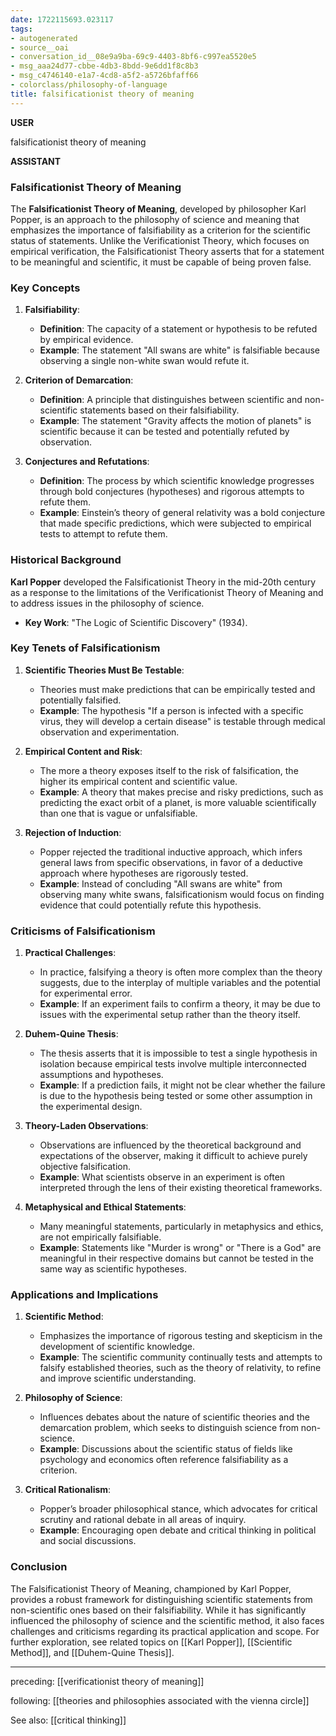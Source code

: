```yaml
---
date: 1722115693.023117
tags:
- autogenerated
- source__oai
- conversation_id__08e9a9ba-69c9-4403-8bf6-c997ea5520e5
- msg_aaa24d77-cbbe-4db3-8bdd-9e6dd1f8c8b3
- msg_c4746140-e1a7-4cd8-a5f2-a5726bfaff66
- colorclass/philosophy-of-language
title: falsificationist theory of meaning
---
```


**USER**

falsificationist theory of meaning


**ASSISTANT**

### Falsificationist Theory of Meaning

The **Falsificationist Theory of Meaning**, developed by philosopher Karl Popper, is an approach to the philosophy of science and meaning that emphasizes the importance of falsifiability as a criterion for the scientific status of statements. Unlike the Verificationist Theory, which focuses on empirical verification, the Falsificationist Theory asserts that for a statement to be meaningful and scientific, it must be capable of being proven false.

### Key Concepts

1. **Falsifiability**:
   - **Definition**: The capacity of a statement or hypothesis to be refuted by empirical evidence.
   - **Example**: The statement "All swans are white" is falsifiable because observing a single non-white swan would refute it.

2. **Criterion of Demarcation**:
   - **Definition**: A principle that distinguishes between scientific and non-scientific statements based on their falsifiability.
   - **Example**: The statement "Gravity affects the motion of planets" is scientific because it can be tested and potentially refuted by observation.

3. **Conjectures and Refutations**:
   - **Definition**: The process by which scientific knowledge progresses through bold conjectures (hypotheses) and rigorous attempts to refute them.
   - **Example**: Einstein’s theory of general relativity was a bold conjecture that made specific predictions, which were subjected to empirical tests to attempt to refute them.

### Historical Background

**Karl Popper** developed the Falsificationist Theory in the mid-20th century as a response to the limitations of the Verificationist Theory of Meaning and to address issues in the philosophy of science.

- **Key Work**: "The Logic of Scientific Discovery" (1934).

### Key Tenets of Falsificationism

1. **Scientific Theories Must Be Testable**:
   - Theories must make predictions that can be empirically tested and potentially falsified.
   - **Example**: The hypothesis "If a person is infected with a specific virus, they will develop a certain disease" is testable through medical observation and experimentation.

2. **Empirical Content and Risk**:
   - The more a theory exposes itself to the risk of falsification, the higher its empirical content and scientific value.
   - **Example**: A theory that makes precise and risky predictions, such as predicting the exact orbit of a planet, is more valuable scientifically than one that is vague or unfalsifiable.

3. **Rejection of Induction**:
   - Popper rejected the traditional inductive approach, which infers general laws from specific observations, in favor of a deductive approach where hypotheses are rigorously tested.
   - **Example**: Instead of concluding "All swans are white" from observing many white swans, falsificationism would focus on finding evidence that could potentially refute this hypothesis.

### Criticisms of Falsificationism

1. **Practical Challenges**:
   - In practice, falsifying a theory is often more complex than the theory suggests, due to the interplay of multiple variables and the potential for experimental error.
   - **Example**: If an experiment fails to confirm a theory, it may be due to issues with the experimental setup rather than the theory itself.

2. **Duhem-Quine Thesis**:
   - The thesis asserts that it is impossible to test a single hypothesis in isolation because empirical tests involve multiple interconnected assumptions and hypotheses.
   - **Example**: If a prediction fails, it might not be clear whether the failure is due to the hypothesis being tested or some other assumption in the experimental design.

3. **Theory-Laden Observations**:
   - Observations are influenced by the theoretical background and expectations of the observer, making it difficult to achieve purely objective falsification.
   - **Example**: What scientists observe in an experiment is often interpreted through the lens of their existing theoretical frameworks.

4. **Metaphysical and Ethical Statements**:
   - Many meaningful statements, particularly in metaphysics and ethics, are not empirically falsifiable.
   - **Example**: Statements like "Murder is wrong" or "There is a God" are meaningful in their respective domains but cannot be tested in the same way as scientific hypotheses.

### Applications and Implications

1. **Scientific Method**:
   - Emphasizes the importance of rigorous testing and skepticism in the development of scientific knowledge.
   - **Example**: The scientific community continually tests and attempts to falsify established theories, such as the theory of relativity, to refine and improve scientific understanding.

2. **Philosophy of Science**:
   - Influences debates about the nature of scientific theories and the demarcation problem, which seeks to distinguish science from non-science.
   - **Example**: Discussions about the scientific status of fields like psychology and economics often reference falsifiability as a criterion.

3. **Critical Rationalism**:
   - Popper’s broader philosophical stance, which advocates for critical scrutiny and rational debate in all areas of inquiry.
   - **Example**: Encouraging open debate and critical thinking in political and social discussions.

### Conclusion

The Falsificationist Theory of Meaning, championed by Karl Popper, provides a robust framework for distinguishing scientific statements from non-scientific ones based on their falsifiability. While it has significantly influenced the philosophy of science and the scientific method, it also faces challenges and criticisms regarding its practical application and scope. For further exploration, see related topics on [[Karl Popper]], [[Scientific Method]], and [[Duhem-Quine Thesis]].


---

preceding: [[verificationist theory of meaning]]  


following: [[theories and philosophies associated with the vienna circle]]

See also: [[critical thinking]]
